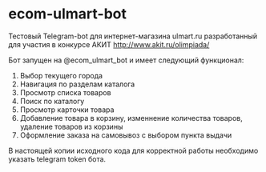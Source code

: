 # ecom-ulmart-bot

Тестовый Telegram-bot для интернет-магазина ulmart.ru разработанный для участия в конкурсе АКИТ http://www.akit.ru/olimpiada/

Бот запущен на @ecom_ulmart_bot и имеет следующий функционал:
1. Выбор текущего города
2. Навигация по разделам каталога
3. Просмотр списка товаров
4. Поиск по каталогу
5. Просмотр карточки товара
6. Добавление товара в корзину, изменнение количества товаров, удаление товаров из корзины
7. Оформление заказа на самовывоз с выбором пункта выдачи

В настоящей копии исходного кода для корректной работы необходимо указать telegram token бота.
